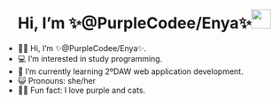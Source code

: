 <h1 align="center"><b>Hi, I’m ✨@PurpleCodee/Enya✨</b><img src="https://media.giphy.com/media/hvRJCLFzcasrR4ia7z/giphy.gif" width="35"></h1>



- 👋🏻 Hi, I’m ✨@PurpleCodee/Enya✨.
- 💻 I’m interested in study programming.
- 📘 I’m currently learning 2ºDAW web application development.
- 😺 Pronouns: she/her
- 💜😽 Fun fact: I love purple and cats.

<!---
PurpleCodee/PurpleCodee is a ✨ special ✨ repository because its `README.md` (this file) appears on your GitHub profile.
You can click the Preview link to take a look at your changes.
--->
